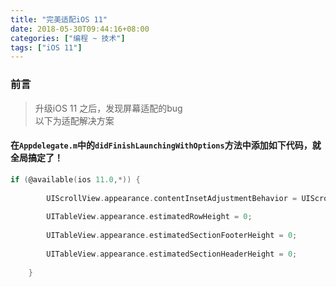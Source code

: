 ```yaml
---
title: "完美适配iOS 11"
date: 2018-05-30T09:44:16+08:00
categories: ["编程 ~ 技术"]
tags: ["iOS 11"]
---
```



### 前言

> 升级iOS 11 之后，发现屏幕适配的bug   
> 以下为适配解决方案

#### 在`Appdelegate.m`中的`didFinishLaunchingWithOptions`方法中添加如下代码，就全局搞定了！

```objective-c
if (@available(ios 11.0,*)) {
        
        UIScrollView.appearance.contentInsetAdjustmentBehavior = UIScrollViewContentInsetAdjustmentNever;
        
        UITableView.appearance.estimatedRowHeight = 0;
        
        UITableView.appearance.estimatedSectionFooterHeight = 0;
        
        UITableView.appearance.estimatedSectionHeaderHeight = 0;
        
    }
```
